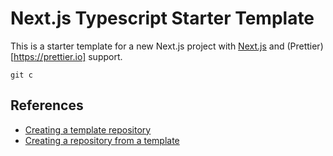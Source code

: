 # Next.js Typescript Starter Template

This is a starter template for a new Next.js project with [Next.js](https://nextjs.org) and (Prettier)[https://prettier.io] support.

```
git c
```

## References

- [Creating a template repository](https://docs.github.com/en/repositories/creating-and-managing-repositories/creating-a-template-repository)
- [Creating a repository from a template](https://docs.github.com/en/repositories/creating-and-managing-repositories/creating-a-repository-from-a-template)

